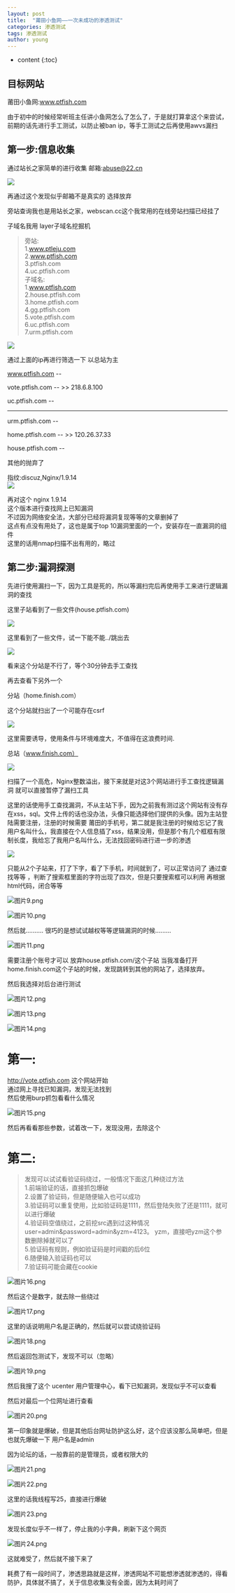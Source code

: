 ```yaml
---
layout: post
title:  "莆田小鱼网——一次未成功的渗透测试"
categories: 渗透测试
tags: 渗透测试
author: young
---
```




* content
{:toc}







## 目标网站

莆田小鱼网:www.ptfish.com

由于初中的时候经常听班主任讲小鱼网怎么了怎么了，于是就打算拿这个来尝试，前期的话先进行手工测试，以防止被ban ip，等手工测试之后再使用awvs漏扫

## 第一步:信息收集

通过站长之家简单的进行收集
邮箱:abuse@22.cn

![](https://i.loli.net/2020/01/02/n9ZxKFzRE3vDMiS.png)

再通过这个发现似乎邮箱不是真实的 选择放弃

旁站查询我也是用站长之家，webscan.cc这个我常用的在线旁站扫描已经挂了

子域名我用 layer子域名挖掘机

> 旁站:  
> 1.www.ptleju.com  
> 2.www.ptfish.com  
> 3.ptfish.com  
> 4.uc.ptfish.com  
> 子域名:  
> 1.www.ptfish.com  
> 2.house.ptfish.com  
> 3.home.ptfish.com  
> 4.gg.ptfish.com  
> 5.vote.ptfish.com  
> 6.uc.ptfish.com  
> 7.urm.ptfish.com  

![](https://i.loli.net/2020/01/02/QLmVxnO8Wo1IZ3d.png)

通过上面的ip再进行筛选一下 以总站为主

www.ptfish.com   \--

vote.ptfish.com  \-- \>> 218.6.8.100

uc.ptfish.com    \--

***

urm.ptfish.com	\--

home.ptfish.com	\-- \>> 120.26.37.33

house.ptfish.com	\--

其他的抛弃了

指纹:discuz,Nginx/1.9.14  
![](https://i.loli.net/2020/01/02/elv9udEVmXZB7H4.png)

再对这个 nginx 1.9.14  
这个版本进行查找网上已知漏洞  
不过因为网络安全法，大部分已经将漏洞复现等等的文章删掉了  
这点有点没有用处了，这也是属于top 10漏洞里面的一个，安装存在一直漏洞的组件  
这里的话用nmap扫描不出有用的，略过  
## 第二步:漏洞探测  
先进行使用漏扫一下，因为工具是死的，所以等漏扫完后再使用手工来进行逻辑漏洞的查找

这里子站看到了一些文件(house.ptfish.com)

![](https://i.loli.net/2020/01/02/EJemBQzqcsFut4G.png)

这里看到了一些文件，试一下能不能../跳出去

![](https://i.loli.net/2020/01/02/cmXxjyseupAZJrU.png)

看来这个分站是不行了，等个30分钟去手工查找

再去查看下另外一个

分站（home.finish.com）

这个分站就扫出了一个可能存在csrf

![](https://i.loli.net/2020/01/02/7UzoAFYwB632rkD.png)

这里需要诱导，使用条件与环境难度大，不值得在这浪费时间.

总站（www.finish.com）

![](https://i.loli.net/2020/01/02/68k4yiJpFcwn1AZ.png)

扫描了一个高危，Nginx整数溢出，接下来就是对这3个网站进行手工查找逻辑漏洞
就可以直接暂停了漏扫工具

这里的话使用手工查找漏洞，不从主站下手，因为之前我有测过这个网站有没有存在xss，sql。文件上传的话也没办法，头像只能选择他们提供的头像。因为主站登陆需要注册，注册的时候需要 莆田的手机号，第二就是我注册的时候给忘记了我用户名叫什么，我直接在个人信息插了xss，结果没用，但是那个有几个框框有限制长度，我给忘了我用户名叫什么，无法找回密码进行进一步的渗透

![](https://i.loli.net/2020/01/02/IYRhSKJXePrpD2Z.png)

只能从2个子站来，打了下字，看了下手机，时间就到了，可以正常访问了
通过查找等等 ，判断了搜索框里面的字符出现了四次，但是只要搜索框可以利用
再根据html代码，闭合等等

![图片9.png](https://i.loli.net/2020/01/02/b9Vu2wjKmkfh5zN.png)

![图片10.png](https://i.loli.net/2020/01/02/pJWw3NoyGcqQRma.png)

然后就..........
很巧的是想试试越权等等逻辑漏洞的时候.........

![图片11.png](https://i.loli.net/2020/01/02/ZtC2QF1rzN9uHxR.png)

需要注册个账号才可以
放弃house.ptfish.com/这个子站
当我准备打开home.finish.com这个子站的时候，发现跳转到其他的网站了，选择放弃。

然后我选择对后台进行测试

![图片12.png](https://i.loli.net/2020/01/02/Z4Jy9BMgexlKskd.png)

![图片13.png](https://i.loli.net/2020/01/02/6aGZl8SYRKE4eAQ.png)

![图片14.png](https://i.loli.net/2020/01/02/oGltrjBmpwMy8Su.png)

# 第一:
http://vote.ptfish.com 这个网站开始  
通过网上寻找已知漏洞，发现无法找到  
然后使用burp抓包看看什么情况

![图片15.png](https://i.loli.net/2020/01/02/g9f1dUoNWmAbJkM.png)

然后再看看那些参数，试着改一下，发现没用，去除这个

# 第二:
> 发现可以试试看验证码绕过，一般情况下面这几种绕过方法  
> 1.前端验证的话，直接抓包爆破  
> 2.设置了验证码，但是随便输入也可以成功  
> 3.验证码可以重复使用，比如验证码是1111，然后登陆失败了还是1111，就可以进行爆破  
> 4.验证码空值绕过，之前挖src遇到过这种情况user=admin&password=admin&yzm=4123。 yzm，直接吧yzm这个参数删除掉就可以了  
> 5.验证码有规则，例如验证码是时间戳的后6位  
> 6.随便输入验证码也可以  
> 7.验证码可能会藏在cookie  

![图片16.png](https://i.loli.net/2020/01/02/gSBKoMmLcW78nsw.png)

然后这个是数字，就去除一些绕过

![图片17.png](https://i.loli.net/2020/01/02/LMQPZnBXg4RdiOD.png)

这里的话说明用户名是正确的，然后就可以尝试绕验证码

![图片18.png](https://i.loli.net/2020/01/02/7lovypi1wu9dUqs.png)

然后返回包测试下，发现不可以（忽略）

![图片19.png](https://i.loli.net/2020/01/02/jtakC3ehp1URuis.png)

然后我搜了这个 ucenter 用户管理中心，看下已知漏洞，发现似乎不可以查看

然后对最后一个位网址进行查看

![图片20.png](https://i.loli.net/2020/01/02/WEdRjlSYUbuLnGv.png)

第一印象就是爆破，但是其他后台网址防护这么好，这个应该没那么简单吧，但是也就先爆破一下 用户名是admin

因为论坛的话，一般靠前的是管理员，或者权限大的

![图片21.png](https://i.loli.net/2020/01/02/iy5eg7tN6cvK4Xm.png)

![图片22.png](https://i.loli.net/2020/01/02/vg9MkDIcrp47iYb.png)

这里的话我线程写25，直接进行爆破

![图片23.png](https://i.loli.net/2020/01/02/xniV7lUYWhtLAd8.png)

发现长度似乎不一样了，停止我的小字典，刷新下这个网页

![图片24.png](https://i.loli.net/2020/01/02/CXS1AifEQyuUjcR.png)

这就难受了，然后就不接下来了

耗费了有一段时间了，渗透思路就是这样，渗透网站不可能想渗透就渗透的，得看防护，具体就不搞了，关于信息收集没有全面，因为太耗时间了
